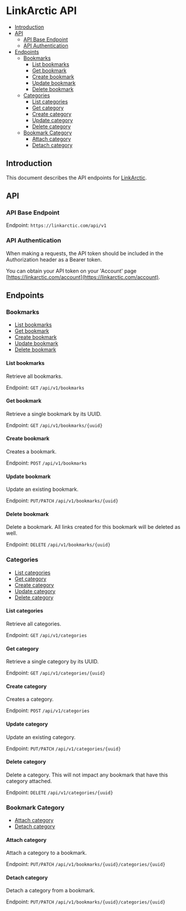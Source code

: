 # LinkArctic API

- [Introduction](#introduction)
- [API](#API)
  - [API Base Endpoint](#api-base-endpoint)
  - [API Authentication](#api-authentication)
- [Endpoints](#endpoints)
  - [Bookmarks](#bookmarks)
    - [List bookmarks](#list-bookmarks)
    - [Get bookmark](#get-bookmark)
    - [Create bookmark](#create-bookmark)
    - [Update bookmark](#update-bookmark)
    - [Delete bookmark](#delete-bookmark)
  - [Categories](#categories)
    - [List categories](#list-categories)
    - [Get category](#get-category)
    - [Create category](#create-category)
    - [Update category](#update-category)
    - [Delete category](#delete-category)
  - [Bookmark Category](#bookmark-category)
    - [Attach category](#attach-category)
    - [Detach category](#detach-category)

## Introduction

This document describes the API endpoints for [LinkArctic](https://linkarctic.com).

## API

### API Base Endpoint

Endpoint: `https://linkarctic.com/api/v1`

### API Authentication

When making a requests, the API token should be included in the Authorization header as a Bearer token.

You can obtain your API token on your 'Account' page [https://linkarctic.com/account](https://linkarctic.com/account).

## Endpoints

### Bookmarks

- [List bookmarks](#list-bookmarks)
- [Get bookmark](#get-bookmark)
- [Create bookmark](#create-bookmark)
- [Update bookmark](#update-bookmark)
- [Delete bookmark](#delete-bookmark)

#### List bookmarks

Retrieve all bookmarks.

Endpoint: `GET` `/api/v1/bookmarks`

#### Get bookmark

Retrieve a single bookmark by its UUID.

Endpoint: `GET` `/api/v1/bookmarks/{uuid}`

#### Create bookmark

Creates a bookmark.

Endpoint: `POST` `/api/v1/bookmarks`

#### Update bookmark

Update an existing bookmark.

Endpoint: `PUT/PATCH` `/api/v1/bookmarks/{uuid}`

#### Delete bookmark

Delete a bookmark. All links created for this bookmark will be deleted as well.

Endpoint: `DELETE` `/api/v1/bookmarks/{uuid}`

### Categories

- [List categories](#list-categories)
- [Get category](#get-category)
- [Create category](#create-category)
- [Update category](#update-category)
- [Delete category](#delete-category)

#### List categories

Retrieve all categories.

Endpoint: `GET` `/api/v1/categories`

#### Get category

Retrieve a single category by its UUID.

Endpoint: `GET` `/api/v1/categories/{uuid}`

#### Create category

Creates a category.

Endpoint: `POST` `/api/v1/categories`

#### Update category

Update an existing category.

Endpoint: `PUT/PATCH` `/api/v1/categories/{uuid}`

#### Delete category

Delete a category. This will not impact any bookmark that have this category attached.

Endpoint: `DELETE` `/api/v1/categories/{uuid}`

### Bookmark Category

- [Attach category](#attach-category)
- [Detach category](#detach-category)

#### Attach category

Attach a category to a bookmark.

Endpoint: `PUT/PATCH` `/api/v1/bookmarks/{uuid}/categories/{uuid}`

#### Detach category

Detach a category from a bookmark.

Endpoint: `PUT/PATCH` `/api/v1/bookmarks/{uuid}/categories/{uuid}`

